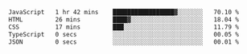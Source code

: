 
<!--START_SECTION:waka-->

```txt
JavaScript   1 hr 42 mins    █████████████████▓░░░░░░░   70.10 %
HTML         26 mins         ████▓░░░░░░░░░░░░░░░░░░░░   18.04 %
CSS          17 mins         ███░░░░░░░░░░░░░░░░░░░░░░   11.79 %
TypeScript   0 secs          ░░░░░░░░░░░░░░░░░░░░░░░░░   00.05 %
JSON         0 secs          ░░░░░░░░░░░░░░░░░░░░░░░░░   00.01 %
```

<!--END_SECTION:waka-->
